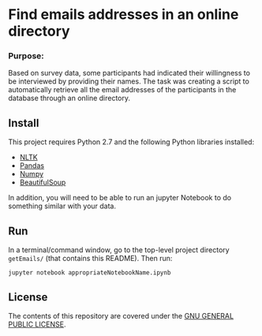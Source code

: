 # Find emails addresses in an online directory



### Purpose:
Based on survey data, some participants had indicated their willingness to be interviewed by providing their names. The task was creating a script to automatically retrieve all the email addresses of the participants in the database through an online directory.

## Install

This project requires Python 2.7 and the following Python libraries installed:

- [NLTK](http://www.nltk.org/)
- [Pandas](http://pandas.pydata.org/)
- [Numpy](http://www.numpy.org/)
- [BeautifulSoup](https://www.crummy.com/software/BeautifulSoup/) 

In addition, you will need to be able to run an jupyter Notebook to do something similar with your data.


## Run

In a terminal/command window, go to the top-level project directory `getEmails/` (that contains this README). Then run:

```jupyter notebook appropriateNotebookName.ipynb```


## License

The contents of this repository are covered under the [GNU GENERAL PUBLIC LICENSE](License.md).

